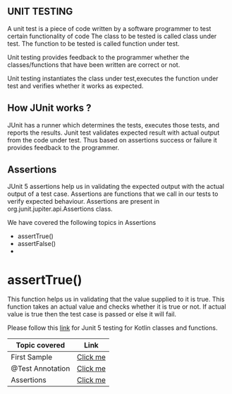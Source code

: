 UNIT TESTING
------------

A unit test is a piece of code written by a software programmer to test certain functionality of code
The class to be tested is called class under test.
The function to be tested is called function under test.

Unit testing provides feedback to the programmer whether the classes/functions that have been written are correct or not.

Unit testing instantiates the class under test,executes the function under test and verifies whether it works as expected.

How JUnit works ?
------------------

JUnit has a runner which determines the tests, executes those tests, and reports the results.
Junit test validates expected result with actual output from the code under test.
Thus based on assertions success or failure it provides feedback to the programmer.

Assertions
-----------
JUnit 5 assertions help us in validating the expected output with the actual output of a test case.
Assertions are functions that we call in our tests to verify expected behaviour.
Assertions are present in org.junit.jupiter.api.Assertions class. 

We have covered the following topics in Assertions
* assertTrue()
* assertFalse()
* 


# assertTrue()
This function helps us in validating that the value supplied to it is true.
This function takes an actual value and checks whether it is true or not.
If actual value is true then the test case is passed or else it will fail.


Please follow this [link](https://github.com/hegde421201/KOTLIN_LEARNINGS/blob/main/Kotlin/src/main/kotlin/unittest/testing.md/) for Junit 5 testing for Kotlin classes and functions.

| Topic covered    | Link                                                                                                                                  | 
|------------------|---------------------------------------------------------------------------------------------------------------------------------------|
| First Sample     | [Click me](https://github.com/hegde421201/KOTLIN_LEARNINGS/blob/main/Kotlin/src/test/kotlin/unittest/SampleTest.kt/)                  |
| @Test Annotation | [Click me](https://github.com/hegde421201/KOTLIN_LEARNINGS/blob/main/Kotlin/src/test/kotlin/unittest/SampleTest.kt/)                  |
| Assertions       | [Click me](https://github.com/hegde421201/KOTLIN_LEARNINGS/blob/main/Kotlin/src/test/kotlin/unittest/assertions/AssertTrueSample.kt/) |
